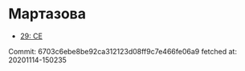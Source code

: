 # Мартазова
- [29: CE](29.md)

Commit: 6703c6ebe8be92ca312123d08ff9c7e466fe06a9
 fetched at: 20201114-150235
